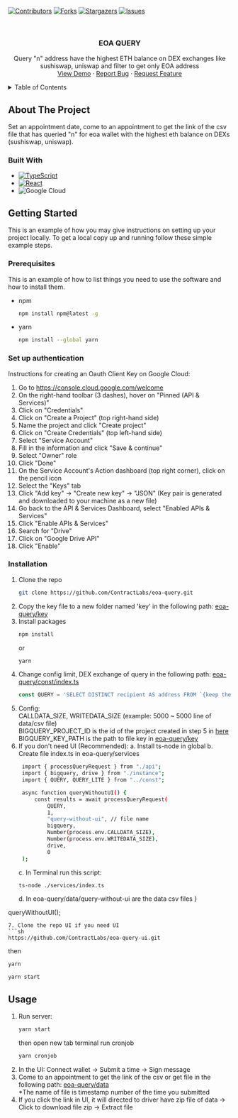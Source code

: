 <!-- PROJECT SHIELDS -->
<!--
*** I'm using markdown "reference style" links for readability.
*** Reference links are enclosed in brackets [ ] instead of parentheses ( ).
*** See the bottom of this document for the declaration of the reference variables
*** for contributors-url, forks-url, etc. This is an optional, concise syntax you may use.
*** https://www.markdownguide.org/basic-syntax/#reference-style-links
-->
[![Contributors][contributors-shield]][contributors-url]
[![Forks][forks-shield]][forks-url]
[![Stargazers][stars-shield]][stars-url]
[![Issues][issues-shield]][issues-url]



<!-- PROJECT LOGO -->
<br />
<div align="center">
<h3 align="center">EOA QUERY</h3>

  <p align="center">
    Query "n" address have the highest ETH balance on DEX exchanges like sushiswap, uniswap and filter to get only EOA address
    <br />
    <a href="https://eoa-query.w3w.app/">View Demo</a>
    ·
    <a href="https://github.com/ContractLabs/eoa-query/issues">Report Bug</a>
    ·
    <a href="https://github.com/ContractLabs/eoa-query/issues">Request Feature</a>
  </p>
</div>



<!-- TABLE OF CONTENTS -->
<details>
  <summary>Table of Contents</summary>
  <ol>
    <li>
      <a href="#about-the-project">About The Project</a>
      <ul>
        <li><a href="#built-with">Built With</a></li>
      </ul>
    </li>
    <li>
      <a href="#getting-started">Getting Started</a>
      <ul>
        <li><a href="#set-up-authentication">Set up authentication</a></li>
        <li><a href="#prerequisites">Prerequisites</a></li>
        <li><a href="#installation">Installation</a></li>
      </ul>
    </li>
    <li><a href="#usage">Usage</a></li>
  </ol>
</details>



<!-- ABOUT THE PROJECT -->
## About The Project

Set an appointment date, come to an appointment to get the link of the csv file that has queried "n" for eoa wallet with the highest eth balance on DEXs (sushiswap, uniswap).


### Built With

* [![TypeScript][TypeScript.ts]][TypeScript-url]
* [![React][React.js]][React-url]
* ![Google Cloud](https://img.shields.io/badge/GoogleCloud-%234285F4.svg?style=for-the-badge&logo=google-cloud&logoColor=white)



<!-- GETTING STARTED -->
## Getting Started

This is an example of how you may give instructions on setting up your project locally.
To get a local copy up and running follow these simple example steps.

### Prerequisites

This is an example of how to list things you need to use the software and how to install them.
* npm
  ```sh
  npm install npm@latest -g
  ```
* yarn 
  ```sh
  npm install --global yarn
  ```

### Set up authentication

Instructions for creating an Oauth Client Key on Google Cloud:

1. Go to https://console.cloud.google.com/welcome
2. On the right-hand toolbar (3 dashes), hover on "Pinned (API & Services)"
3. Click on "Credentials"
4. Click on "Create a Project" (top right-hand side)
5. Name the project and click "Create project"
6. Click on "Create Credentials" (top left-hand side)
7. Select "Service Account"
8. Fill in the information and click "Save & continue"
9. Select "Owner" role
10. Click "Done"
11. On the Service Account's Action dashboard (top right corner), click on the pencil icon
12. Select the "Keys" tab
13. Click "Add key" -> "Create new key" -> "JSON" (Key pair is generated and downloaded to your machine as a new file)
14. Go back to the API & Services Dashboard, select "Enabled APIs & Services"
15. Click "Enable APIs & Services"
16. Search for "Drive"
17. Click on "Google Drive API"
18. Click "Enable"


### Installation

1. Clone the repo
   ```sh
   git clone https://github.com/ContractLabs/eoa-query.git
   ```
2. Copy the key file to a new folder named 'key' in the following path: [eoa-query/key](http://github.com/ContractLabs/eoa-query/blob/main/key)
3. Install packages
   ```sh
   npm install 
   ```
   or
   ```sh
   yarn
   ```
4. Change config limit, DEX exchange of query in the following path: [eoa-query/const/index.ts](https://github.com/ContractLabs/eoa-query/blob/main/const/index.ts)
   ```ts
   const QUERY = 'SELECT DISTINCT recipient AS address FROM `{keep the same if you want to query at 3 dex exchanges sushiswap, quickswap, uniswap or you can delete some unnecessary dex exchange}` LIMIT {your limit number}';
   ```
5. Config: 
   <br/>
   CALLDATA_SIZE, WRITEDATA_SIZE (example: 5000 ~ 5000 line of data/csv file)
   <br/>
   BIGQUERY_PROJECT_ID is the id of the project created in step 5 in [here](https://github.com/ContractLabs/eoa-query/edit/main/README.md#set-up-authentication)
   <br/>
   BIGQUERY_KEY_PATH is the path to file key in [eoa-query/key](http://github.com/ContractLabs/eoa-query/blob/main/key)
6. If you don't need UI (Recommended):
   a. Install ts-node in global
   b. Create file index.ts in eoa-query/services
   ```sh
    import { processQueryRequest } from "./api";
    import { bigquery, drive } from "./instance";
    import { QUERY, QUERY_LITE } from "../const";

    async function queryWithoutUI() {
        const results = await processQueryRequest(
            QUERY,
            1,
            "query-without-ui", // file name 
            bigquery,
            Number(process.env.CALLDATA_SIZE),
            Number(process.env.WRITEDATA_SIZE),
            drive,
            0
    );
    ```
    c. In Terminal run this script:
    ```sh
    ts-node ./services/index.ts
    ```
    d. In eoa-query/data/query-without-ui are the data csv files
}

queryWithoutUI();
   ```
7. Clone the repo UI if you need UI 
   ```sh
   https://github.com/ContractLabs/eoa-query-ui.git
   ```
   then
   ```sh
   yarn
   ```
   ```sh
   yarn start
   ```
  

<!-- USAGE EXAMPLES -->
## Usage

1. Run server:
   ```sh
   yarn start
   ```
   then open new tab terminal run cronjob
   ```sh
   yarn cronjob
   ```
2. In the UI: Connect wallet -> Submit a time -> Sign message
3. Come to an appointment to get the link of the csv or get file in the following path: [eoa-query/data](https://github.com/ContractLabs/eoa-query/blob/main/data) 
   <br/>
   *The name of file is timestamp number of the time you submitted
4. If you click the link in UI, it will directed to driver have zip file of data -> Click to download file zip -> Extract file



<!-- MARKDOWN LINKS & IMAGES -->
<!-- https://www.markdownguide.org/basic-syntax/#reference-style-links -->
[contributors-shield]: https://img.shields.io/github/contributors/ContractLabs/eoa-query.svg?style=for-the-badge
[contributors-url]: https://github.com/ContractLabs/eoa-query/graphs/contributors
[forks-shield]: https://img.shields.io/github/forks/ContractLabs/eoa-query.svg?style=for-the-badge
[forks-url]: https://github.com/ContractLabs/eoa-query/network/members
[stars-shield]: https://img.shields.io/github/stars/ContractLabs/eoa-query.svg?style=for-the-badge
[stars-url]: https://github.com/ContractLabs/eoa-query/stargazers
[issues-shield]: https://img.shields.io/github/issues/ContractLabs/eoa-query.svg?style=for-the-badge
[issues-url]: https://github.com/ContractLabs/eoa-query/issues
[license-shield]: https://img.shields.io/github/license/ContractLabs/eoa-query.svg?style=for-the-badge
[license-url]: https://github.com/ContractLabs/eoa-query/blob/master/LICENSE.txt
[TypeScript.ts]: https://shields.io/badge/TypeScript-3178C6?logo=TypeScript&logoColor=FFF&style=flat-square
[TypeScript-url]: https://www.typescriptlang.org/
[React.js]: https://img.shields.io/badge/React-20232A?style=for-the-badge&logo=react&logoColor=61DAFB
[React-url]: https://reactjs.org/
